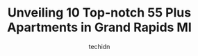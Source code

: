 ---
layout: ampstory
image: https://i0.wp.com/www.depkes.org/wp-content/uploads/2023/06/55-plus-apartments-0-in-grand-rapids-mi-1685803154.jpeg?resize=640,853
author: techidn
featured: false
description: Discover the impressive array of 55 Plus Apartments options in Grand Rapids MI, where you can find 10 of the largest 55 Plus Apartments establishments in the area. From renowned classics to 
title: Unveiling 10 Top-notch 55 Plus Apartments in Grand Rapids MI
cover:
   title: Unveiling 10 Top-notch 55 Plus Apartments in Grand Rapids MI
   subtitle: Rickpate
   background: https://www.depkes.org/wp-content/uploads/2023/06/55-plus-apartments-0-in-grand-rapids-mi-1685803154.jpeg

pages: 
 - layout: thirds
   top: <h1>#1 Holiday Lincoln Square</h1>
   bottom: "<p>This place is awesome!!  My dad loves it here, and I dont know what we would do without them.  Dad is very happy with the food and loves the variety they offer.  They al</p>"
   background: https://www.depkes.org/wp-content/uploads/2023/06/55-plus-apartments-1-in-grand-rapids-mi-1685803155.jpeg
   backgroundblur: true
 - layout: thirds
   top: <h1>#2 Reflections</h1>
   bottom: "<p>Despicable management; they LIE to cover their mistakes, they LIE to help cover up misdeeds of management staff and are very vindictive when you expose these actions.Inst</p>"
   background: https://www.depkes.org/wp-content/uploads/2023/06/55-plus-apartments-2-in-grand-rapids-mi-1685803155.jpeg
   cta:
      link: https://www.depkes.org/blog/unveiling-10-top-notch-55-plus-apartments-in-grand-rapids-mi/
      text: Unveiling 10 Top-notch 55 Plus Apartments in Grand Rapids MI
 - layout: thirds
   top: <h1>#3 Clark Retirement at Keller Lake</h1>
   bottom: "<p>2499 Forest Hill Ave SE, Grand Rapids, MI 49546, United States</p>"
   background: https://www.depkes.org/wp-content/uploads/2023/06/55-plus-apartments-3-in-grand-rapids-mi-1685803156.jpeg
   cta:
      link: https://www.depkes.org/blog/unveiling-10-top-notch-55-plus-apartments-in-grand-rapids-mi/
      text: Unveiling 10 Top-notch 55 Plus Apartments in Grand Rapids MI
 - layout: thirds
   top: <h1>#4 Cascade Trails Senior Living</h1>
   bottom: "<p>1225 Spaulding Ave SE, Grand Rapids, MI 49546, United States</p>"
   background: https://images.unsplash.com/photo-1510906594845-bc082582c8cc?ixlib=rb-4.0.3&ixid=MnwxMjA3fDB8MHxwaG90by1wYWdlfHx8fGVufDB8fHx8&auto=format&fit=crop&w=640&h=853&q=80
   cta:
      link: https://www.depkes.org/blog/unveiling-10-top-notch-55-plus-apartments-in-grand-rapids-mi/
      text: Unveiling 10 Top-notch 55 Plus Apartments in Grand Rapids MI
 - layout: thirds
   top: <h1>#5 Baldwin House Senior Living Grand Rapids</h1>
   bottom: "<p>2619 Kalamazoo Ave SE, Grand Rapids, MI 49507, United States</p>"
   background: https://images.unsplash.com/photo-1567360425618-1594206637d2?ixlib=rb-4.0.3&ixid=MnwxMjA3fDB8MHxwaG90by1wYWdlfHx8fGVufDB8fHx8&auto=format&fit=crop&w=640&h=853&q=80
   cta:
      link: https://www.depkes.org/blog/unveiling-10-top-notch-55-plus-apartments-in-grand-rapids-mi/
      text: Unveiling 10 Top-notch 55 Plus Apartments in Grand Rapids MI
 - layout: thirds
   top: <h1>#6 Marsh Ridge Senior Community</h1>
   bottom: "<p>470 Marsh Ridge Dr NW #5814, Grand Rapids, MI 49504, United States</p>"
   background: https://images.unsplash.com/photo-1534312527009-56c7016453e6?ixlib=rb-4.0.3&ixid=MnwxMjA3fDB8MHxwaG90by1wYWdlfHx8fGVufDB8fHx8&auto=format&fit=crop&w=640&h=853&q=80
   cta:
      link: https://www.depkes.org/blog/unveiling-10-top-notch-55-plus-apartments-in-grand-rapids-mi/
      text: Unveiling 10 Top-notch 55 Plus Apartments in Grand Rapids MI
 - layout: thirds
   top: <h1>#7 Wellington Woods</h1>
   bottom: "<p>4550 N Breton Ct SE, Kentwood, MI 49508, United States</p>"
   background: https://images.unsplash.com/photo-1489694553447-4c9339da310d?ixlib=rb-4.0.3&ixid=MnwxMjA3fDB8MHxwaG90by1wYWdlfHx8fGVufDB8fHx8&auto=format&fit=crop&w=640&h=853&q=80
   cta:
      link: https://www.depkes.org/blog/unveiling-10-top-notch-55-plus-apartments-in-grand-rapids-mi/
      text: Unveiling 10 Top-notch 55 Plus Apartments in Grand Rapids MI
 - layout: thirds
   middle: Continue reading...
   background: https://images.unsplash.com/photo-1509114397022-ed747cca3f65?ixlib=rb-4.0.3&ixid=MnwxMjA3fDB8MHxwaG90by1wYWdlfHx8fGVufDB8fHx8&auto=format&fit=crop&w=640&h=853&q=80
   cta:
      link: https://www.depkes.org/blog/unveiling-10-top-notch-55-plus-apartments-in-grand-rapids-mi/
      text: Unveiling 10 Top-notch 55 Plus Apartments in Grand Rapids MI
      
---